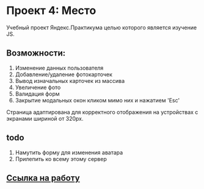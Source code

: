 # Проект 4: Место
Учебный проект Яндекс.Практикума целью которого является изучение JS.
## Возможности:
1. Изменение данных пользователя
2. Добавление/удаление фотокарточек
3. Вывод изначальных карточек из массива
4. Увеличение фото
5. Валидация форм
6. Закрытие модальных окон кликом мимо них и нажатием 'Esc'

Страница адаптирована для корректного отображения на устройствах с экранами шириной от 320px.

## todo
1. Намутить форму для изменения аватара
2. Прилепить ко всему этому сервер

## <a href="https://fry13.github.io/mesto/" target="_blank">Ссылка на работу</a>